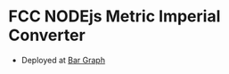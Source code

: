 # FCC NODEjs Metric Imperial Converter
-	 Deployed at [Bar Graph](https://codepen.io/santiagomorad/pen/VweOZPm)
